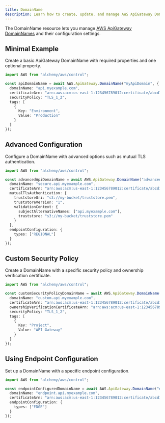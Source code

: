 ```yaml
---
title: DomainName
description: Learn how to create, update, and manage AWS ApiGateway DomainNames using Alchemy Cloud Control.
---
```


The DomainName resource lets you manage [AWS ApiGateway DomainNames](https://docs.aws.amazon.com/apigateway/latest/userguide/) and their configuration settings.

## Minimal Example

Create a basic ApiGateway DomainName with required properties and one optional property.

```ts
import AWS from "alchemy/aws/control";

const apiDomainName = await AWS.ApiGateway.DomainName("myApiDomain", {
  domainName: "api.myexample.com",
  certificateArn: "arn:aws:acm:us-east-1:123456789012:certificate/abcd1234-ab12-cd34-ef56-abcdef123456",
  securityPolicy: "TLS_1_2",
  tags: [
    {
      Key: "Environment",
      Value: "Production"
    }
  ]
});
```

## Advanced Configuration

Configure a DomainName with advanced options such as mutual TLS authentication.

```ts
import AWS from "alchemy/aws/control";

const advancedApiDomainName = await AWS.ApiGateway.DomainName("advancedApiDomain", {
  domainName: "secure.api.myexample.com",
  certificateArn: "arn:aws:acm:us-east-1:123456789012:certificate/abcd1234-ab12-cd34-ef56-abcdef123456",
  mutualTlsAuthentication: {
    truststoreUri: "s3://my-bucket/truststore.pem",
    truststoreVersion: "1",
    validationContext: {
      subjectAlternativeNames: ["api.myexample.com"],
      truststore: "s3://my-bucket/truststore.pem"
    }
  },
  endpointConfiguration: {
    types: ["REGIONAL"]
  }
});
```

## Custom Security Policy

Create a DomainName with a specific security policy and ownership verification certificate.

```ts
import AWS from "alchemy/aws/control";

const customSecurityPolicyDomainName = await AWS.ApiGateway.DomainName("customSecurityDomain", {
  domainName: "custom.api.myexample.com",
  certificateArn: "arn:aws:acm:us-east-1:123456789012:certificate/abcd1234-ab12-cd34-ef56-abcdef123456",
  ownershipVerificationCertificateArn: "arn:aws:acm:us-east-1:123456789012:certificate/xyz1234-xy12-xy34-xy56-xyz123456789",
  securityPolicy: "TLS_1_2",
  tags: [
    {
      Key: "Project",
      Value: "API Gateway"
    }
  ]
});
```

## Using Endpoint Configuration

Set up a DomainName with a specific endpoint configuration.

```ts
import AWS from "alchemy/aws/control";

const endpointConfiguredDomainName = await AWS.ApiGateway.DomainName("endpointConfiguredDomain", {
  domainName: "endpoint.api.myexample.com",
  certificateArn: "arn:aws:acm:us-east-1:123456789012:certificate/abcd1234-ab12-cd34-ef56-abcdef123456",
  endpointConfiguration: {
    types: ["EDGE"]
  }
});
```